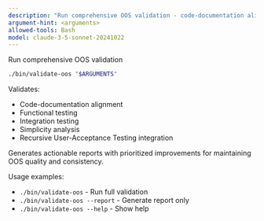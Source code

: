```yaml
---
description: "Run comprehensive OOS validation - code-documentation alignment and quality checks"
argument-hint: <arguments>
allowed-tools: Bash
model: claude-3-5-sonnet-20241022
---
```



Run comprehensive OOS validation

```bash
./bin/validate-oos "$ARGUMENTS"
```

Validates:
- Code-documentation alignment
- Functional testing
- Integration testing
- Simplicity analysis
- Recursive User-Acceptance Testing integration

Generates actionable reports with prioritized improvements for maintaining OOS quality and consistency.

Usage examples:
- `./bin/validate-oos` - Run full validation
- `./bin/validate-oos --report` - Generate report only
- `./bin/validate-oos --help` - Show help